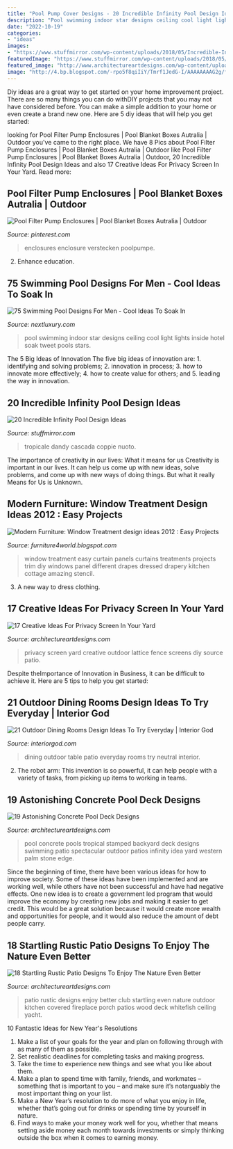 ```yaml
---
title: "Pool Pump Cover Designs - 20 Incredible Infinity Pool Design Ideas"
description: "Pool swimming indoor star designs ceiling cool light lights inside hotel soak tweet pools stars"
date: "2022-10-19"
categories:
- "ideas"
images:
- "https://www.stuffmirror.com/wp-content/uploads/2018/05/Incredible-Infinity-Pool-Design-Ideas-20.jpg"
featuredImage: "https://www.stuffmirror.com/wp-content/uploads/2018/05/Incredible-Infinity-Pool-Design-Ideas-20.jpg"
featured_image: "http://www.architectureartdesigns.com/wp-content/uploads/2016/07/9-60.jpg"
image: "http://4.bp.blogspot.com/-rpo5f8qiIiY/Tmrf1JedG-I/AAAAAAAAG2g/fWd5uhMj6oU/s1600/Window-Treatment-Projects-2012-4.jpg"
---
```



Diy ideas are a great way to get started on your home improvement project. There are so many things you can do withDIY projects that you may not have considered before. You can make a simple addition to your home or even create a brand new one. Here are 5 diy ideas that will help you get started:

	

		
looking for Pool Filter Pump Enclosures | Pool Blanket Boxes Autralia | Outdoor you've came to the right place. We have 8 Pics about Pool Filter Pump Enclosures | Pool Blanket Boxes Autralia | Outdoor like Pool Filter Pump Enclosures | Pool Blanket Boxes Autralia | Outdoor, 20 Incredible Infinity Pool Design Ideas and also 17 Creative Ideas For Privacy Screen In Your Yard. Read more:
		
    
## Pool Filter Pump Enclosures | Pool Blanket Boxes Autralia | Outdoor

<img loading=lazy src="https://i.pinimg.com/736x/ef/5c/7b/ef5c7b0c595ea0573f46a65330c05ece.jpg" onerror="this.onerror=null;this.src='https://tse1.mm.bing.net/th?id=OIP.Z0FhDyZHXalIHaEkvCqcuQHaJ4&amp;pid=15.1';" alt="Pool Filter Pump Enclosures | Pool Blanket Boxes Autralia | Outdoor">

_Source: pinterest.com_

>enclosures enclosure verstecken poolpumpe. 

	

2) Enhance education.

    
## 75 Swimming Pool Designs For Men - Cool Ideas To Soak In

<img loading=lazy src="http://nextluxury.com/wp-content/uploads/indoor-home-swimming-pool-with-light-up-star-ceiling.jpg" onerror="this.onerror=null;this.src='https://tse3.mm.bing.net/th?id=OIP.BtvFIAQi87hgAGmnfPFSYwHaE7&amp;pid=15.1';" alt="75 Swimming Pool Designs For Men - Cool Ideas To Soak In">

_Source: nextluxury.com_

>pool swimming indoor star designs ceiling cool light lights inside hotel soak tweet pools stars. 

	

The 5 Big Ideas of Innovation
The five big ideas of innovation are: 1. identifying and solving problems; 2. innovation in process; 3. how to innovate more effectively; 4. how to create value for others; and 5. leading the way in innovation.

    
## 20 Incredible Infinity Pool Design Ideas

<img loading=lazy src="https://www.stuffmirror.com/wp-content/uploads/2018/05/Incredible-Infinity-Pool-Design-Ideas-20.jpg" onerror="this.onerror=null;this.src='https://tse4.mm.bing.net/th?id=OIP.8c6_561o0yMDGpaMZD1qOAHaE4&amp;pid=15.1';" alt="20 Incredible Infinity Pool Design Ideas">

_Source: stuffmirror.com_

>tropicale dandy cascada coppie nuoto. 

	

The importance of creativity in our lives: What it means for us
Creativity is important in our lives. It can help us come up with new ideas, solve problems, and come up with new ways of doing things. But what it really Means for Us is Unknown.

    
## Modern Furniture: Window Treatment Design Ideas 2012 : Easy Projects

<img loading=lazy src="http://4.bp.blogspot.com/-rpo5f8qiIiY/Tmrf1JedG-I/AAAAAAAAG2g/fWd5uhMj6oU/s1600/Window-Treatment-Projects-2012-4.jpg" onerror="this.onerror=null;this.src='https://tse1.mm.bing.net/th?id=OIP._73Z2KU6OukqargqbYuF1gHaJ3&amp;pid=15.1';" alt="Modern Furniture: Window Treatment design ideas 2012 : Easy Projects">

_Source: furniture4world.blogspot.com_

>window treatment easy curtain panels curtains treatments projects trim diy windows panel different drapes dressed drapery kitchen cottage amazing stencil. 

	

3. A new way to dress clothing.

    
## 17 Creative Ideas For Privacy Screen In Your Yard

<img loading=lazy src="http://www.architectureartdesigns.com/wp-content/uploads/2016/07/9-60.jpg" onerror="this.onerror=null;this.src='https://tse2.mm.bing.net/th?id=OIP.crJiNppfz2MeMe968-qKMgHaFj&amp;pid=15.1';" alt="17 Creative Ideas For Privacy Screen In Your Yard">

_Source: architectureartdesigns.com_

>privacy screen yard creative outdoor lattice fence screens diy source patio. 

	

Despite theImportance of Innovation in Business, it can be difficult to achieve it. Here are 5 tips to help you get started: 

    
## 21 Outdoor Dining Rooms Design Ideas To Try Everyday | Interior God

<img loading=lazy src="http://interiorgod.com/wp-content/uploads/2016/10/Neutral-Patio-with-Dining-Table.jpg" onerror="this.onerror=null;this.src='https://tse3.mm.bing.net/th?id=OIP.-l2wTqw-xr9UkxjpljVg8gHaLH&amp;pid=15.1';" alt="21 Outdoor Dining Rooms Design Ideas To Try Everyday | Interior God">

_Source: interiorgod.com_

>dining outdoor table patio everyday rooms try neutral interior. 

	

2. The robot arm: This invention is so powerful, it can help people with a variety of tasks, from picking up items to working in teams.

    
## 19 Astonishing Concrete Pool Deck Designs

<img loading=lazy src="https://www.architectureartdesigns.com/wp-content/uploads/2015/05/224.jpg" onerror="this.onerror=null;this.src='https://tse3.mm.bing.net/th?id=OIP.hz8XdupAuRg26gSm-rHr4AHaE8&amp;pid=15.1';" alt="19 Astonishing Concrete Pool Deck Designs">

_Source: architectureartdesigns.com_

>pool concrete pools tropical stamped backyard deck designs swimming patio spectacular outdoor patios infinity idea yard western palm stone edge. 

	

Since the beginning of time, there have been various ideas for how to improve society. Some of these ideas have been implemented and are working well, while others have not been successful and have had negative effects. One new idea is to create a government led program that would improve the economy by creating new jobs and making it easier to get credit. This would be a great solution because it would create more wealth and opportunities for people, and it would also reduce the amount of debt people carry.

    
## 18 Startling Rustic Patio Designs To Enjoy The Nature Even Better

<img loading=lazy src="http://www.architectureartdesigns.com/wp-content/uploads/2015/03/18-Startling-Rustic-Patio-Designs-To-Enjoy-The-Nature-Even-Better-11-630x420.jpg" onerror="this.onerror=null;this.src='https://tse4.mm.bing.net/th?id=OIP.YjpYvf7vnEwwPVQjXHRzRAHaE8&amp;pid=15.1';" alt="18 Startling Rustic Patio Designs To Enjoy The Nature Even Better">

_Source: architectureartdesigns.com_

>patio rustic designs enjoy better club startling even nature outdoor kitchen covered fireplace porch patios wood deck whitefish ceiling yacht. 

	

10 Fantastic Ideas for New Year's Resolutions
1. Make a list of your goals for the year and plan on following through with as many of them as possible. 
2. Set realistic deadlines for completing tasks and making progress. 
3. Take the time to experience new things and see what you like about them. 
4. Make a plan to spend time with family, friends, and workmates – something that is important to you – and make sure it’s notarguably the most important thing on your list. 
5. Make a New Year’s resolution to do more of what you enjoy in life, whether that’s going out for drinks or spending time by yourself in nature. 
6. Find ways to make your money work well for you, whether that means setting aside money each month towards investments or simply thinking outside the box when it comes to earning money.

